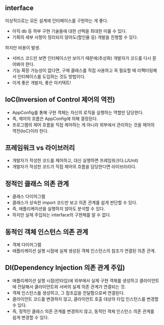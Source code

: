 ## interface

이상적으로는 모든 설계에 인터페이스를 구현하는 게 좋다.

- 아직 db 등 하부 구현 기술들에 대한 선택을 최대한 미룰 수 있다.
- 기획의 세부 사항이 정리되지 않아도(할인율 등) 개발을 진행할 수 있다.

하지만 비용이 발생.

- 서비스 코드만 보면 인터페이스만 보이기 때문에(추상화) 개발자가 코드를 다시 뜯어봐야 한다.
- 기능 확장 가능성이 없다면, 구체 클래스를 직접 사용하고 꼭 필요할 때 리팩터링해서 인터페이스를 도입하는 것도 방법이다.
- 이게 좋은 개발자, 좋은 아키텍트!

## IoC(Inversion of Control 제어의 역전)

- AppConfig를 통해 구현 객체는 자신의 로직을 실행하는 역할만 담당한다.
- 즉, 제어의 흐름은 AppConfig에 의해 결정된다.
- 프로그램의 제어 흐름을 직접 제어하는 게 아니라 외부에서 관리하는 것을 제어의 역전(IoC)이라 한다.

## 프레임워크 vs 라이브러리

- 개발자가 작성한 코드를 제어하고, 대신 실행하면 프레임워크다.(JUnit)
- 개발자가 작성한 코드가 직접 제어의 흐름을 담당한다면 라이브러리다.

## 정적인 클래스 의존 관계

- 클래스 다이어그램
- 클래스가 상속한 import 코드만 보고 의존 관계를 쉽게 판단할 수 있다.
- 즉, 애플리케이션을 실행하지 않아도 분석할 수 있다.
- 하지만 실제 주입되는 interface의 구현체를 알 수 없다.

## 동적인 객체 인스턴스 의존 관계

- 객체 다이어그램
- 애플리케이션 실행 시점에 실제 생성된 객체 인스턴스의 참조가 연결된 의존 관계.

## DI(Dependency Injection 의존 관계 주입)

- 애플리케이션 실행 시점(런타임)에 외부에서 실제 구현 객체를 생성하고 클라이언트에 전달해서 클라이언트와 서버의 실제 의존 관계가 연결되는 것.
- 객체 인스턴스를 생성하고, 그 참조값을 전달함으로써 연결된다.
- 클라이언트 코드를 변경하지 않고, 클라이언트 호출 대상의 타입 인스턴스를 변경할 수 있다.
- 즉, 정적인 클래스 의존 관계를 변경하지 않고, 동적인 객체 인스턴스 의존 관계를 쉽게 변경할 수 있다.
